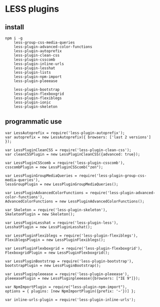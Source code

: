 LESS plugins
============

## install

	npm i -g 
		less-group-css-media-queries
		less-plugin-advanced-color-functions
		less-plugin-autoprefix
		less-plugin-clean-css
		less-plugin-csscomb
		less-plugin-inline-urls
		less-plugin-lesshat
		less-plugin-lists
		less-plugin-npm-import
		less-plugin-pleeease

		less-plugin-bootstrap
		less-plugin-flexboxgrid
		less-plugin-flexiblegs
		less-plugin-ionic
		less-plugin-skeleton

## programmatic use

	var LessAutoprefix = require('less-plugin-autoprefix');
	var autoprefix = new LessAutoprefix({ browsers: ['last 2 versions'] });

	var LessPluginCleanCSS = require('less-plugin-clean-css');
	var cleanCSSPlugin = new LessPluginCleanCSS({advanced: true});

	var LessPluginCSScomb = require('less-plugin-csscomb'),
	csscombPlugin = new LessPluginCSScomb("zen");

	var LessPluginGroupMediaQueries = require('less-plugin-group-css-media-queries'),
	lessGroupPlugin = new LessPluginGroupMediaQueries();

	var LessPluginAdvancedColorFunctions = require('less-plugin-advanced-color-functions'),
	AdvancedColorFunctions = new LessPluginAdvancedColorFunctions();

	var Skeleton = require('less-plugin-skeleton'),
	SkeletonPlugin = new Skeleton();

	var LessPluginLesshat = require('less-plugin-less'),
	LesshatPlugin = new LessPluginLesshat();

	var LessPluginFlexiblegs = require('less-plugin-flexiblegs'),
	FlexiblegsPlugin = new LessPluginFlexiblegs();

	var LessPluginFlexboxgrid = require('less-plugin-flexboxgrid'),
	FlexboxgridPlugin = new LessPluginFlexboxgrid();

	var LessPluginBootstrap = require('less-plugin-bootstrap'),
	bootstrapPlugin = new LessPluginBootstrap();

	var LessPluginpleeease = require('less-plugin-pleeease'),
	pleeeasePlugin = new LessPluginpleeease({browsers: ["IE 9"]});

	var NpmImportPlugin = require("less-plugin-npm-import"),
	options = { plugins: [new NpmImportPlugin({prefix: '~'})] };

	var inline-urls-plugin = require('less-plugin-inline-urls');







